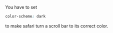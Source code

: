 You have to set 

```css
color-scheme: dark 
```

to make safari turn a scroll bar to its correct color.

